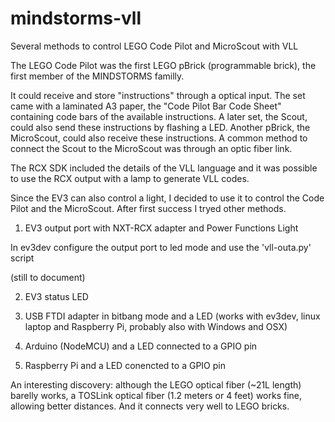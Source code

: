 # mindstorms-vll
Several methods to control LEGO Code Pilot and MicroScout with VLL


The LEGO Code Pilot was the first LEGO pBrick (programmable brick), the first member of the MINDSTORMS familly.

It could receive and store "instructions" through a optical input. The set came with a laminated A3 paper, the "Code Pilot Bar Code Sheet" containing code bars of the available instructions. A later set, the Scout, could also send these instructions by flashing a LED. Another pBrick, the MicroScout, could also receive these instructions. A common method to connect the Scout to the MicroScout was through an optic fiber link.

The RCX SDK included the details of the VLL language and it was possible to use the RCX output with a lamp to generate VLL codes.

Since the EV3 can also control a light, I decided to use it to control the Code Pilot and the MicroScout. After first success I tryed other methods.

1. EV3 output port with NXT-RCX adapter and Power Functions Light

In ev3dev configure the output port to led mode and use the 'vll-outa.py' script

(still to document)

2. EV3 status LED

3. USB FTDI adapter in bitbang mode and a LED (works with ev3dev, linux laptop and Raspberry Pi, probably also with Windows and OSX)

4. Arduino (NodeMCU) and a LED connected to a GPIO pin

5. Raspberry Pi and a LED conencted to a GPIO pin


An interesting discovery: although the LEGO optical fiber (~21L length) barelly works, a TOSLink optical fiber (1.2 meters or 4 feet) works fine, allowing better distances. And it connects very well to LEGO bricks.
